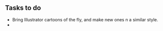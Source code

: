 ## Tasks to do

 -  Bring Illustrator cartoons of the fly, and make new ones n a similar style.
 -  